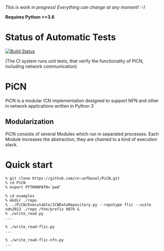 *This is work in progress! Everything can change at any moment! :-)*

**Requires Python  >=3.6** 

# Status of Automatic Tests

[![Build Status](https://semaphoreci.com/api/v1/blacksheeep-36/picn/branches/master/badge.svg)](https://semaphoreci.com/blacksheeep-36/picn)

(The CI system runs unit tests, that verify the functionality of PiCN, including network communication)

# PiCN 
PiCN is a modular ICN implementation designed to support NFN and
other in network applications written in Python 3

## Modularization
PiCN consists of several Modules which run in separated processes. 
Each Module increases the abstraction, they are chained to a kind 
of execution stack.

# Quick start

```
% git clone https://github.com/cn-uofbasel/PiCN.git
% cd PiCN
% export PYTHONPATH=`pwd`

% cd examples
% mkdir ./repo
% ../PiCN/Executable/ICNDataRepository.py --repotype flic --suite ndn2013 ./repo /the/prefix 9876 &
% ./write_read.py
...

% ./write_read-flic.py
...

% ./write_read-flic-nfn.py
...

```
